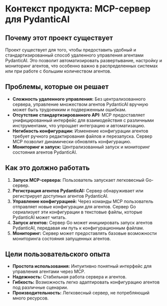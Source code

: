 # Контекст продукта: MCP-сервер для PydanticAI

## Почему этот проект существует

Проект существует для того, чтобы предоставить удобный и стандартизированный способ удаленного управления агентами PydanticAI. Это позволит автоматизировать развертывание, настройку и мониторинг агентов, что особенно важно в распределенных системах или при работе с большим количеством агентов.

## Проблемы, которые он решает

*   **Сложность удаленного управления:** Без централизованного сервера, управление множеством агентов PydanticAI вручную может быть трудоемким и подверженным ошибкам.
*   **Отсутствие стандартизированного API:** MCP предоставляет унифицированный интерфейс для взаимодействия с различными инструментами, что упрощает интеграцию и автоматизацию.
*   **Негибкость конфигурации:** Изменение конфигурации агентов требует ручного редактирования файлов и перезапуска. Сервер MCP позволит динамически обновлять конфигурацию.
*   **Мониторинг и запуск:** Централизованный запуск и мониторинг состояния агентов PydanticAI.

## Как это должно работать

1.  **Запуск MCP-сервера:** Пользователь запускает легковесный Go-сервер.
2.  **Регистрация агентов PydanticAI:** Сервер обнаруживает или регистрирует доступных агентов PydanticAI.
3.  **Управление конфигурацией:** Через команды MCP пользователь отправляет новые конфигурации для агентов. Сервер Go сериализует эти конфигурации в текстовые файлы, которые PydanticAI может читать.
4.  **Запуск агентов:** Сервер Go может инициировать запуск агентов PydanticAI, передавая им путь к конфигурационным файлам.
5.  **Мониторинг:** Сервер может предоставлять базовые возможности мониторинга состояния запущенных агентов.

## Цели пользовательского опыта

*   **Простота использования:** Интуитивно понятный интерфейс для управления агентами через MCP.
*   **Надежность:** Стабильная работа сервера и агентов.
*   **Гибкость:** Возможность легко адаптировать конфигурацию агентов под различные сценарии.
*   **Производительность:** Легковесный сервер, не потребляющий много ресурсов.
